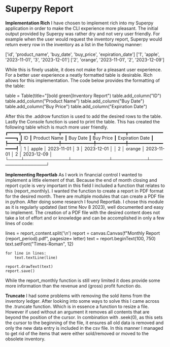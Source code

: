 # Superpy Report 

**Implementation Rich**
I have chosen to implement rich into my Superpy application in order to make the CLI experience more pleasant. The initial output provided by Superpy was rather dry and not very user friendly. For example when the user would request the inventory report, Superpy would return every row in the inventory as a list in the following manner:

['id', 'product_name', 'buy_date', 'buy_price', 'expiration_date']
['1', 'apple', '2023-11-01', '3', '2023-12-01']
['2', 'orange', '2023-11-01', '2', '2023-12-09']

While this is finely usable, it does not make for a pleasant user experience. For a better user experience a neatly formatted table is desirable. Rich allows for this implementation. The code below provides the formatting of the table:

table = Table(title="[bold green]Inventory Report")
        table.add_column("ID")
        table.add_column("Product Name")
        table.add_column("Buy Date")
        table.add_column("Buy Price")
        table.add_column("Expiration Date")

After this the .addrow function is used to add the desired rows to the table. Lastly the Console function is used to print the table. This has created the following table which is much more user friendly. 
┏━━━━┳━━━━━━━━━━━━━━┳━━━━━━━━━━━━┳━━━━━━━━━━━┳━━━━━━━━━━━━━━━━━┓
┃ ID ┃ Product Name ┃ Buy Date   ┃ Buy Price ┃ Expiration Date ┃
┡━━━━╇━━━━━━━━━━━━━━╇━━━━━━━━━━━━╇━━━━━━━━━━━╇━━━━━━━━━━━━━━━━━┩
│ 1  │ apple        │ 2023-11-01 │ 3         │ 2023-12-01      │
│ 2  │ orange       │ 2023-11-01 │ 2         │ 2023-12-09      │
└────┴──────────────┴────────────┴───────────┴─────────────────┘

**Implementing Reportlab**
As I work in financial control I wanted to implement a little element of that. Because the end of month closing and report cycle is very important in this field I included a function that relates to this (report_monthly). I wanted the function to create a report in PDF format for the desired month. There are multiple modules that can create a PDF file in python. After doing some research I found Reportlab. I chose this module as it is regularly updated (last time Nov 8 2023), well documented and easy to implement. The creation of a PDF file with the desired content does not take a lot of effort and or knowledge and can be accomplished in only a few lines of code:

lines = report_content.split('\n')
    report = canvas.Canvas(f"Monthly Report {report_period}.pdf", pagesize= letter)
    text = report.beginText(100, 750)
    text.setFont("Times-Roman", 12)

    for line in lines:
        text.textLine(line)

    report.drawText(text)
    report.save()

 While the report_monthly function is still very limited it does provide some more information than the revenue and (gross) profit function do. 

 **Truncate**
 I had some problems with removing the sold items from the inventory ledger. After looking into some ways to solve this I came across the .truncate function. Which is in essence a function to resize a file. However if used without an argument it removes all contents that are beyond the position of the cursor. In combination with .seek(0), as this sets the cursor to the beginning of the file, it ensures all old data is removed and only the new data entry is included in the csv file. In this manner I managed to get rid of the items that were either sold/removed or moved to the obsolete inventory. 